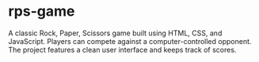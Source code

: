 # rps-game
A classic Rock, Paper, Scissors game built using HTML, CSS, and JavaScript. Players can compete against a computer-controlled opponent. The project features a clean user interface and keeps track of scores.
